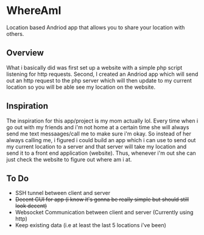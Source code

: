 # WhereAmI
Location based Andriod app that allows you to share your location with others.

## Overview
What i basically did was first set up a website with a simple php script listening for http requests. Second, I created an Andriod app which will send out an http request to the php server which will then update to my current location so you will be able see my location on the website. 

## Inspiration
The inspiration for this app/project is my mom actually lol. Every time when i go out with my friends and i'm not home at a certain time she will always send me text messaages/call me to make sure i'm okay. So instead of her always calling me, i figured i could build an app which i can use to send out my current location to a server and that server will take my location and send it to a front end application (website). Thus, whenever i'm out she can just check the website to figure out where am i at. 

## To Do 
- SSH tunnel between client and server
- <s>Decent GUI for app (i know it's gonna be really simple but should still look decent)</s>
- Websocket Communication between client and server (Currently using http)
- Keep existing data (i.e at least the last 5 locations i've been)

